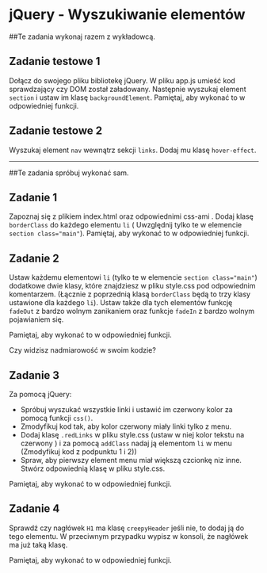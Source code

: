 # jQuery - Wyszukiwanie elementów

##Te zadania wykonaj razem z wykładowcą.

## Zadanie testowe 1
Dołącz do swojego pliku bibliotekę jQuery. W pliku app.js umieść kod sprawdzający czy DOM został załadowany.
Następnie wyszukaj element ```section``` i ustaw im klasę ```backgroundElement```. Pamiętaj, aby wykonać to w odpowiedniej funkcji.

## Zadanie testowe 2
Wyszukaj element ```nav```  wewnątrz sekcji ```links```. Dodaj mu klasę  ```hover-effect```.

-----------------------------------------------------------------------------------------------------



##Te zadania spróbuj wykonać sam.

## Zadanie 1
Zapoznaj się z plikiem index.html oraz odpowiednimi css-ami . Dodaj klasę ```borderClass``` do każdego elementu ```li``` ( Uwzględnij tylko te w elemencie ```section class="main"```). Pamiętaj, aby wykonać to w odpowiedniej funkcji.

## Zadanie 2
Ustaw każdemu elementowi ```li``` (tylko te w elemencie ```section class="main"```) dodatkowe dwie klasy, które znajdziesz w pliku style.css pod odpowiednim komentarzem. (Łącznie z poprzednią klasą ```borderClass``` będą to trzy klasy ustawione dla każdego ```li```). Ustaw także dla tych elementów funkcję ```fadeOut``` z bardzo wolnym zanikaniem oraz funkcje ```fadeIn``` z bardzo wolnym pojawianiem się.

Pamiętaj, aby wykonać to w odpowiedniej funkcji.

Czy widzisz nadmiarowość w swoim kodzie?


## Zadanie 3
Za pomocą jQuery:

* Spróbuj wyszukać wszystkie linki i ustawić im czerwony kolor za pomocą funkcji ```css()```.
* Zmodyfikuj kod tak, aby kolor czerwony miały linki tylko z menu.
* Dodaj klasę ```.redLinks``` w pliku style.css (ustaw w niej kolor tekstu na czerwony ) i za pomocą ```addClass``` nadaj ją elementom ```li``` w menu (Zmodyfikuj kod z podpunktu 1 i 2))
* Spraw, aby pierwszy element menu miał większą czcionkę niz inne.  Stwórz odpowiednią klasę w pliku style.css.

Pamiętaj, aby wykonać to w odpowiedniej funkcji.

## Zadanie 4
Sprawdź czy nagłówek ```H1``` ma klasę ```creepyHeader``` jeśli nie, to dodaj ją do tego elementu. W przeciwnym przypadku wypisz w konsoli, że nagłówek ma już taką klasę.

Pamiętaj, aby wykonać to w odpowiedniej funkcji.
